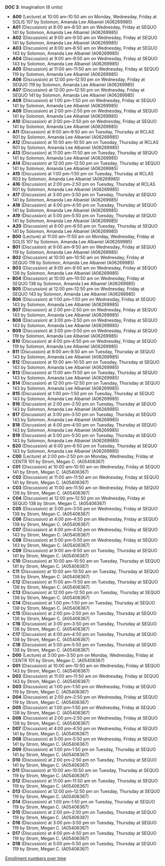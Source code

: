 **DOC 3**: Imagination (6 units)

- **A00** (Lecture) at 10:00 am–10:50 am on Monday, Wednesday, Friday at SOLIS 107 by Solomon, Amanda Lee Albaniel (A06269985)
- **A01** (Discussion) at 8:00 am–8:50 am on Wednesday, Friday at SEQUO 141 by Solomon, Amanda Lee Albaniel (A06269985)
- **A02** (Discussion) at 9:00 am–9:50 am on Wednesday, Friday at SEQUO 141 by Solomon, Amanda Lee Albaniel (A06269985)
- **A03** (Discussion) at 8:00 am–8:50 am on Wednesday, Friday at SEQUO 143 by Solomon, Amanda Lee Albaniel (A06269985)
- **A04** (Discussion) at 9:00 am–9:50 am on Wednesday, Friday at SEQUO 143 by Solomon, Amanda Lee Albaniel (A06269985)
- **A05** (Discussion) at 11:00 am–11:50 am on Wednesday, Friday at SEQUO 119 by Solomon, Amanda Lee Albaniel (A06269985)
- **A06** (Discussion) at 12:00 pm–12:50 pm on Wednesday, Friday at SEQUO 119 by Solomon, Amanda Lee Albaniel (A06269985)
- **A07** (Discussion) at 12:00 pm–12:50 pm on Wednesday, Friday at SEQUO 141 by Solomon, Amanda Lee Albaniel (A06269985)
- **A08** (Discussion) at 1:00 pm–1:50 pm on Wednesday, Friday at SEQUO 141 by Solomon, Amanda Lee Albaniel (A06269985)
- **A09** (Discussion) at 2:00 pm–2:50 pm on Wednesday, Friday at SEQUO 141 by Solomon, Amanda Lee Albaniel (A06269985)
- **A10** (Discussion) at 3:00 pm–3:50 pm on Wednesday, Friday at SEQUO 141 by Solomon, Amanda Lee Albaniel (A06269985)
- **A11** (Discussion) at 9:00 am–9:50 am on Tuesday, Thursday at RCLAS R01 by Solomon, Amanda Lee Albaniel (A06269985)
- **A12** (Discussion) at 10:00 am–10:50 am on Tuesday, Thursday at RCLAS R01 by Solomon, Amanda Lee Albaniel (A06269985)
- **A13** (Discussion) at 11:00 am–11:50 am on Tuesday, Thursday at SEQUO 141 by Solomon, Amanda Lee Albaniel (A06269985)
- **A14** (Discussion) at 12:00 pm–12:50 pm on Tuesday, Thursday at SEQUO 141 by Solomon, Amanda Lee Albaniel (A06269985)
- **A15** (Discussion) at 1:00 pm–1:50 pm on Tuesday, Thursday at RCLAS R03 by Solomon, Amanda Lee Albaniel (A06269985)
- **A16** (Discussion) at 2:00 pm–2:50 pm on Tuesday, Thursday at RCLAS R01 by Solomon, Amanda Lee Albaniel (A06269985)
- **A17** (Discussion) at 3:00 pm–3:50 pm on Tuesday, Thursday at SEQUO 141 by Solomon, Amanda Lee Albaniel (A06269985)
- **A18** (Discussion) at 4:00 pm–4:50 pm on Tuesday, Thursday at SEQUO 141 by Solomon, Amanda Lee Albaniel (A06269985)
- **A19** (Discussion) at 5:00 pm–5:50 pm on Tuesday, Thursday at SEQUO 141 by Solomon, Amanda Lee Albaniel (A06269985)
- **A20** (Discussion) at 6:00 pm–6:50 pm on Tuesday, Thursday at SEQUO 141 by Solomon, Amanda Lee Albaniel (A06269985)
- **B00** (Lecture) at 11:00 am–11:50 am on Monday, Wednesday, Friday at SOLIS 107 by Solomon, Amanda Lee Albaniel (A06269985)
- **B01** (Discussion) at 9:00 am–9:50 am on Wednesday, Friday at SEQUO 119 by Solomon, Amanda Lee Albaniel (A06269985)
- **B02** (Discussion) at 10:00 am–10:50 am on Wednesday, Friday at SEQUO 119 by Solomon, Amanda Lee Albaniel (A06269985)
- **B03** (Discussion) at 9:00 am–9:50 am on Wednesday, Friday at SEQUO 138 by Solomon, Amanda Lee Albaniel (A06269985)
- **B04** (Discussion) at 10:00 am–10:50 am on Wednesday, Friday at SEQUO 138 by Solomon, Amanda Lee Albaniel (A06269985)
- **B05** (Discussion) at 12:00 pm–12:50 pm on Wednesday, Friday at SEQUO 143 by Solomon, Amanda Lee Albaniel (A06269985)
- **B06** (Discussion) at 1:00 pm–1:50 pm on Wednesday, Friday at SEQUO 143 by Solomon, Amanda Lee Albaniel (A06269985)
- **B07** (Discussion) at 2:00 pm–2:50 pm on Wednesday, Friday at SEQUO 143 by Solomon, Amanda Lee Albaniel (A06269985)
- **B08** (Discussion) at 3:00 pm–3:50 pm on Wednesday, Friday at SEQUO 143 by Solomon, Amanda Lee Albaniel (A06269985)
- **B09** (Discussion) at 3:00 pm–3:50 pm on Wednesday, Friday at SEQUO 119 by Solomon, Amanda Lee Albaniel (A06269985)
- **B10** (Discussion) at 4:00 pm–4:50 pm on Wednesday, Friday at SEQUO 119 by Solomon, Amanda Lee Albaniel (A06269985)
- **B11** (Discussion) at 9:00 am–9:50 am on Tuesday, Thursday at SEQUO 143 by Solomon, Amanda Lee Albaniel (A06269985)
- **B12** (Discussion) at 10:00 am–10:50 am on Tuesday, Thursday at SEQUO 143 by Solomon, Amanda Lee Albaniel (A06269985)
- **B13** (Discussion) at 11:00 am–11:50 am on Tuesday, Thursday at SEQUO 143 by Solomon, Amanda Lee Albaniel (A06269985)
- **B14** (Discussion) at 12:00 pm–12:50 pm on Tuesday, Thursday at SEQUO 143 by Solomon, Amanda Lee Albaniel (A06269985)
- **B15** (Discussion) at 1:00 pm–1:50 pm on Tuesday, Thursday at SEQUO 143 by Solomon, Amanda Lee Albaniel (A06269985)
- **B16** (Discussion) at 2:00 pm–2:50 pm on Tuesday, Thursday at SEQUO 143 by Solomon, Amanda Lee Albaniel (A06269985)
- **B17** (Discussion) at 3:00 pm–3:50 pm on Tuesday, Thursday at SEQUO 143 by Solomon, Amanda Lee Albaniel (A06269985)
- **B18** (Discussion) at 4:00 pm–4:50 pm on Tuesday, Thursday at SEQUO 143 by Solomon, Amanda Lee Albaniel (A06269985)
- **B19** (Discussion) at 5:00 pm–5:50 pm on Tuesday, Thursday at SEQUO 143 by Solomon, Amanda Lee Albaniel (A06269985)
- **B20** (Discussion) at 6:00 pm–6:50 pm on Tuesday, Thursday at SEQUO 143 by Solomon, Amanda Lee Albaniel (A06269985)
- **C00** (Lecture) at 2:00 pm–2:50 pm on Monday, Wednesday, Friday at CENTR 101 by Strom, Megan C. (A05406367)
- **C01** (Discussion) at 10:00 am–10:50 am on Wednesday, Friday at SEQUO 141 by Strom, Megan C. (A05406367)
- **C02** (Discussion) at 11:00 am–11:50 am on Wednesday, Friday at SEQUO 141 by Strom, Megan C. (A05406367)
- **C03** (Discussion) at 11:00 am–11:50 am on Wednesday, Friday at SEQUO 138 by Strom, Megan C. (A05406367)
- **C04** (Discussion) at 12:00 pm–12:50 pm on Wednesday, Friday at SEQUO 138 by Strom, Megan C. (A05406367)
- **C05** (Discussion) at 3:00 pm–3:50 pm on Wednesday, Friday at SEQUO 138 by Strom, Megan C. (A05406367)
- **C06** (Discussion) at 4:00 pm–4:50 pm on Wednesday, Friday at SEQUO 138 by Strom, Megan C. (A05406367)
- **C07** (Discussion) at 4:00 pm–4:50 pm on Wednesday, Friday at SEQUO 143 by Strom, Megan C. (A05406367)
- **C08** (Discussion) at 5:00 pm–5:50 pm on Wednesday, Friday at SEQUO 143 by Strom, Megan C. (A05406367)
- **C09** (Discussion) at 9:00 am–9:50 am on Tuesday, Thursday at SEQUO 141 by Strom, Megan C. (A05406367)
- **C10** (Discussion) at 10:00 am–10:50 am on Tuesday, Thursday at SEQUO 141 by Strom, Megan C. (A05406367)
- **C11** (Discussion) at 10:00 am–10:50 am on Tuesday, Thursday at SEQUO 138 by Strom, Megan C. (A05406367)
- **C12** (Discussion) at 11:00 am–11:50 am on Tuesday, Thursday at SEQUO 138 by Strom, Megan C. (A05406367)
- **C13** (Discussion) at 12:00 pm–12:50 pm on Tuesday, Thursday at SEQUO 138 by Strom, Megan C. (A05406367)
- **C14** (Discussion) at 1:00 pm–1:50 pm on Tuesday, Thursday at SEQUO 138 by Strom, Megan C. (A05406367)
- **C15** (Discussion) at 2:00 pm–2:50 pm on Tuesday, Thursday at SEQUO 138 by Strom, Megan C. (A05406367)
- **C16** (Discussion) at 3:00 pm–3:50 pm on Tuesday, Thursday at SEQUO 138 by Strom, Megan C. (A05406367)
- **C17** (Discussion) at 4:00 pm–4:50 pm on Tuesday, Thursday at SEQUO 138 by Strom, Megan C. (A05406367)
- **C18** (Discussion) at 5:00 pm–5:50 pm on Tuesday, Thursday at SEQUO 138 by Strom, Megan C. (A05406367)
- **D00** (Lecture) at 3:00 pm–3:50 pm on Monday, Wednesday, Friday at CENTR 101 by Strom, Megan C. (A05406367)
- **D01** (Discussion) at 10:00 am–10:50 am on Wednesday, Friday at SEQUO 143 by Strom, Megan C. (A05406367)
- **D02** (Discussion) at 11:00 am–11:50 am on Wednesday, Friday at SEQUO 143 by Strom, Megan C. (A05406367)
- **D03** (Discussion) at 1:00 pm–1:50 pm on Wednesday, Friday at SEQUO 119 by Strom, Megan C. (A05406367)
- **D04** (Discussion) at 2:00 pm–2:50 pm on Wednesday, Friday at SEQUO 119 by Strom, Megan C. (A05406367)
- **D05** (Discussion) at 1:00 pm–1:50 pm on Wednesday, Friday at SEQUO 138 by Strom, Megan C. (A05406367)
- **D06** (Discussion) at 2:00 pm–2:50 pm on Wednesday, Friday at SEQUO 138 by Strom, Megan C. (A05406367)
- **D07** (Discussion) at 4:00 pm–4:50 pm on Wednesday, Friday at SEQUO 141 by Strom, Megan C. (A05406367)
- **D08** (Discussion) at 5:00 pm–5:50 pm on Wednesday, Friday at SEQUO 141 by Strom, Megan C. (A05406367)
- **D09** (Discussion) at 1:00 pm–1:50 pm on Tuesday, Thursday at SEQUO 141 by Strom, Megan C. (A05406367)
- **D10** (Discussion) at 2:00 pm–2:50 pm on Tuesday, Thursday at SEQUO 141 by Strom, Megan C. (A05406367)
- **D11** (Discussion) at 10:00 am–10:50 am on Tuesday, Thursday at SEQUO 119 by Strom, Megan C. (A05406367)
- **D12** (Discussion) at 11:00 am–11:50 am on Tuesday, Thursday at SEQUO 119 by Strom, Megan C. (A05406367)
- **D13** (Discussion) at 12:00 pm–12:50 pm on Tuesday, Thursday at SEQUO 119 by Strom, Megan C. (A05406367)
- **D14** (Discussion) at 1:00 pm–1:50 pm on Tuesday, Thursday at SEQUO 119 by Strom, Megan C. (A05406367)
- **D15** (Discussion) at 2:00 pm–2:50 pm on Tuesday, Thursday at SEQUO 119 by Strom, Megan C. (A05406367)
- **D16** (Discussion) at 3:00 pm–3:50 pm on Tuesday, Thursday at SEQUO 119 by Strom, Megan C. (A05406367)
- **D17** (Discussion) at 4:00 pm–4:50 pm on Tuesday, Thursday at SEQUO 119 by Strom, Megan C. (A05406367)
- **D18** (Discussion) at 5:00 pm–5:50 pm on Tuesday, Thursday at SEQUO 119 by Strom, Megan C. (A05406367)

[Enrollment numbers over time](./DOC3.tsv)
